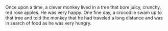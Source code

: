 Once upon a time, a clever monkey lived in a tree that bore juicy, crunchy, red rose apples. He was very happy. One fine day, a crocodile swam up to that tree and told the monkey that he had traveled a long distance and was in search of food as he was very hungry. 